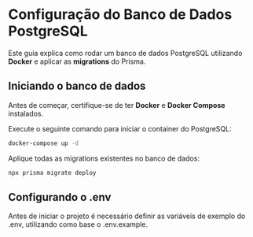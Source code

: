 # Configuração do Banco de Dados PostgreSQL

Este guia explica como rodar um banco de dados PostgreSQL utilizando **Docker** e aplicar as **migrations** do Prisma.

## Iniciando o banco de dados

Antes de começar, certifique-se de ter **Docker** e **Docker Compose** instalados.

Execute o seguinte comando para iniciar o container do PostgreSQL:

```bash
docker-compose up -d
```
Aplique todas as migrations existentes no banco de dados:

```bash
npx prisma migrate deploy
```

## Configurando o .env

Antes de iniciar o projeto é necessário definir as variáveis de exemplo do .env, utilizando como base o .env.example. 